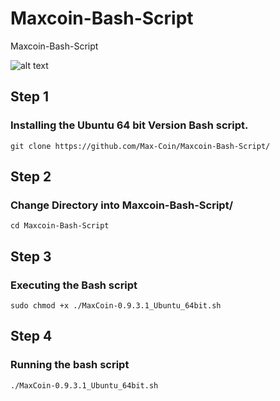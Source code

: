 # Maxcoin-Bash-Script
Maxcoin-Bash-Script


![alt text](https://pbs.twimg.com/profile_images/878589713598251008/cs-cG7U6_400x400.jpg "Maxcoin Logo")

## Step 1

### Installing the Ubuntu 64 bit Version Bash script.

```
git clone https://github.com/Max-Coin/Maxcoin-Bash-Script/
```

## Step 2

### Change Directory into Maxcoin-Bash-Script/

```
cd Maxcoin-Bash-Script
```

## Step 3

### Executing the Bash script

```
sudo chmod +x ./MaxCoin-0.9.3.1_Ubuntu_64bit.sh
```

## Step 4

### Running the bash script

```
./MaxCoin-0.9.3.1_Ubuntu_64bit.sh
```
